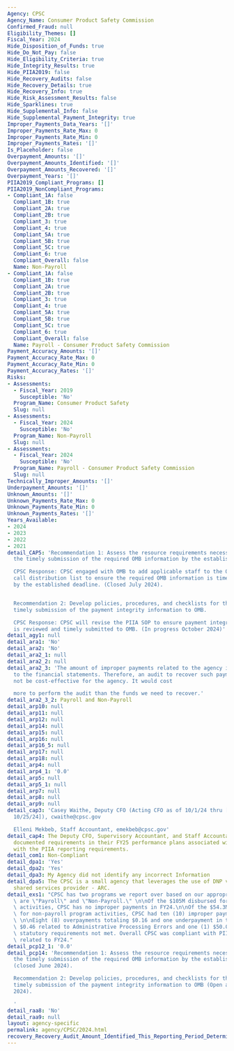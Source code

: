 ```yaml
---
Agency: CPSC
Agency_Name: Consumer Product Safety Commission
Confirmed_Fraud: null
Eligibility_Themes: []
Fiscal_Year: 2024
Hide_Disposition_of_Funds: true
Hide_Do_Not_Pay: false
Hide_Eligibility_Criteria: true
Hide_Integrity_Results: true
Hide_PIIA2019: false
Hide_Recovery_Audits: false
Hide_Recovery_Details: true
Hide_Recovery_Info: true
Hide_Risk_Assessment_Results: false
Hide_Sparklines: true
Hide_Supplemental_Info: false
Hide_Supplemental_Payment_Integrity: true
Improper_Payments_Data_Years: '[]'
Improper_Payments_Rate_Max: 0
Improper_Payments_Rate_Min: 0
Improper_Payments_Rates: '[]'
Is_Placeholder: false
Overpayment_Amounts: '[]'
Overpayment_Amounts_Identified: '[]'
Overpayment_Amounts_Recovered: '[]'
Overpayment_Years: '[]'
PIIA2019_Compliant_Programs: []
PIIA2019_NonCompliant_Programs:
- Compliant_1A: false
  Compliant_1B: true
  Compliant_2A: true
  Compliant_2B: true
  Compliant_3: true
  Compliant_4: true
  Compliant_5A: true
  Compliant_5B: true
  Compliant_5C: true
  Compliant_6: true
  Compliant_Overall: false
  Name: Non-Payroll
- Compliant_1A: false
  Compliant_1B: true
  Compliant_2A: true
  Compliant_2B: true
  Compliant_3: true
  Compliant_4: true
  Compliant_5A: true
  Compliant_5B: true
  Compliant_5C: true
  Compliant_6: true
  Compliant_Overall: false
  Name: Payroll - Consumer Product Safety Commission
Payment_Accuracy_Amounts: '[]'
Payment_Accuracy_Rate_Max: 0
Payment_Accuracy_Rate_Min: 0
Payment_Accuracy_Rates: '[]'
Risks:
- Assessments:
  - Fiscal_Year: 2019
    Susceptible: 'No'
  Program_Name: Consumer Product Safety
  Slug: null
- Assessments:
  - Fiscal_Year: 2024
    Susceptible: 'No'
  Program_Name: Non-Payroll
  Slug: null
- Assessments:
  - Fiscal_Year: 2024
    Susceptible: 'No'
  Program_Name: Payroll - Consumer Product Safety Commission
  Slug: null
Technically_Improper_Amounts: '[]'
Underpayment_Amounts: '[]'
Unknown_Amounts: '[]'
Unknown_Payments_Rate_Max: 0
Unknown_Payments_Rate_Min: 0
Unknown_Payments_Rates: '[]'
Years_Available:
- 2024
- 2023
- 2022
- 2021
detail_CAP5: 'Recommendation 1: Assess the resource requirements necessary to ensure
  the timely submission of the required OMB information by the established deadline.

  CPSC Response: CPSC engaged with OMB to add applicable staff to the OMB annual data
  call distribution list to ensure the required OMB information is timely submitted
  by the established deadline. (Closed July 2024).


  Recommendation 2: Develop policies, procedures, and checklists for the review and
  timely submission of the payment integrity information to OMB.

  CPSC Response: CPSC will revise the PIIA SOP to ensure payment integrity information
  is reviewed and timely submitted to OMB. (In progress October 2024)'
detail_agy1: null
detail_ara1: 'No'
detail_ara2: 'No'
detail_ara2_1: null
detail_ara2_2: null
detail_ara2_3: 'The amount of improper payments related to the agency is immaterial
  to the financial statements. Therefore, an audit to recover such payments would
  not be cost-effective for the agency. It would cost

  more to perform the audit than the funds we need to recover.'
detail_ara2_3_2: Payroll and Non-Payroll
detail_arp10: null
detail_arp11: null
detail_arp12: null
detail_arp14: null
detail_arp15: null
detail_arp16: null
detail_arp16_5: null
detail_arp17: null
detail_arp18: null
detail_arp4: null
detail_arp4_1: '0.0'
detail_arp5: null
detail_arp5_1: null
detail_arp7: null
detail_arp8: null
detail_arp9: null
detail_cap3: 'Casey Waithe, Deputy CFO (Acting CFO as of 10/1/24 thru [at minimum
  10/25/24]), cwaithe@cpsc.gov

  Elleni Mekbeb, Staff Accountant, emekbeb@cpsc.gov'
detail_cap4: The Deputy CFO, Supervisory Accountant, and Staff Accountant will have
  documented requirements in their FY25 performance plans associated with complying
  with the PIIA reporting requirements.
detail_com1: Non-Compliant
detail_dpa1: 'Yes'
detail_dpa2: 'Yes'
detail_dpa3: My Agency did not identify any incorrect Information
detail_dpa5: The CPSC is a small agency that leverages the use of DNP via the financial
  shared services provider - ARC.
detail_exs1: "CPSC has two programs we report over based on our appropriations which\
  \ are \"Payroll\" and \"Non-Payroll.\" \n\nOf the $105M disbursed for payroll program\
  \ activities, CPSC has no improper payments in FY24.\n\nOf the $54.3M disbursed\
  \ for non-payroll program activities, CPSC had ten (10) improper payments in FY24:\
  \ \n\nEight (8) overpayments totaling $0.16 and one underpayment in the amount of\
  \ $0.46 related to Administrative Processing Errors and one (1) $50.00 related to\
  \ statutory requirements not met. Overall CPSC was compliant with PIIA reporting\
  \ related to FY24."
detail_pcp12_1: '0.0'
detail_pcp14: 'Recommendation 1: Assess the resource requirements necessary to ensure
  the timely submission of the required OMB information by the established deadline
  (closed June 2024).

  Recommendation 2: Develop policies, procedures, and checklists for the review and
  timely submission of the payment integrity information to OMB (Open as of October
  2024).

  '
detail_raa8: 'No'
detail_raa9: null
layout: agency-specific
permalink: agency/CPSC/2024.html
recovery_Recovery_Audit_Amount_Identified_This_Reporting_Period_Determined_Not_Collectable_Rate: 0.0
---
```

